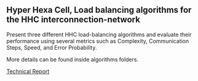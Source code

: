 ## Hyper Hexa Cell, Load balancing algorithms for the HHC interconnection-network

Present three different HHC load-balancing algorithms and evaluate their performance using several metrics such as Complexity, Communication Steps, Speed, and Error Probability. 

More details can be found inside algorithms folders.

[Technical Report](report.pdf)
